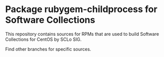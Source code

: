 # Package rubygem-childprocess for Software Collections

This repository contains sources for RPMs that are used
to build Software Collections for CentOS by SCLo SIG.

Find other branches for specific sources.
